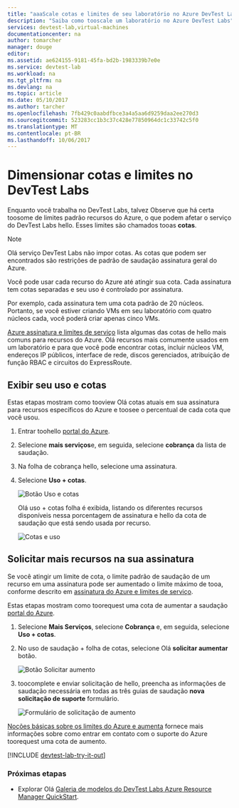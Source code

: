 ```yaml
---
title: "aaaScale cotas e limites de seu laboratório no Azure DevTest Labs | Microsoft Docs"
description: "Saiba como tooscale um laboratório no Azure DevTest Labs"
services: devtest-lab,virtual-machines
documentationcenter: na
author: tomarcher
manager: douge
editor: 
ms.assetid: ae624155-9181-45fa-bd2b-1983339b7e0e
ms.service: devtest-lab
ms.workload: na
ms.tgt_pltfrm: na
ms.devlang: na
ms.topic: article
ms.date: 05/10/2017
ms.author: tarcher
ms.openlocfilehash: 7fb429c0aabdfbce3a4a5aa6d9259daa2ee270d3
ms.sourcegitcommit: 523283cc1b3c37c428e77850964dc1c33742c5f0
ms.translationtype: MT
ms.contentlocale: pt-BR
ms.lasthandoff: 10/06/2017
---
```

# <a name="scale-quotas-and-limits-in-devtest-labs"></a>Dimensionar cotas e limites no DevTest Labs
Enquanto você trabalha no DevTest Labs, talvez Observe que há certa toosome de limites padrão recursos do Azure, o que podem afetar o serviço do DevTest Labs hello. Esses limites são chamados tooas **cotas**.

> [!NOTE]
> Olá serviço DevTest Labs não impor cotas. As cotas que podem ser encontrados são restrições de padrão de saudação assinatura geral do Azure.

Você pode usar cada recurso do Azure até atingir sua cota. Cada assinatura tem cotas separadas e seu uso é controlado por assinatura.

Por exemplo, cada assinatura tem uma cota padrão de 20 núcleos. Portanto, se você estiver criando VMs em seu laboratório com quatro núcleos cada, você poderá criar apenas cinco VMs. 

[Azure assinatura e limites de serviço](https://docs.microsoft.com/azure/azure-subscription-service-limits) lista algumas das cotas de hello mais comuns para recursos do Azure. Olá recursos mais comumente usados em um laboratório e para que você pode encontrar cotas, incluir núcleos VM, endereços IP públicos, interface de rede, discos gerenciados, atribuição de função RBAC e circuitos do ExpressRoute.

## <a name="view-your-usage-and-quotas"></a>Exibir seu uso e cotas
Estas etapas mostram como tooview Olá cotas atuais em sua assinatura para recursos específicos do Azure e toosee o percentual de cada cota que você usou.

1. Entrar toohello [portal do Azure](http://go.microsoft.com/fwlink/p/?LinkID=525040).
1. Selecione **mais serviços**e, em seguida, selecione **cobrança** da lista de saudação.
1. Na folha de cobrança hello, selecione uma assinatura.
4. Selecione **Uso + cotas**.

   ![Botão Uso e cotas](./media/devtest-lab-scale-lab/devtestlab-usage-and-quotas.png)

   Olá uso + cotas folha é exibida, listando os diferentes recursos disponíveis nessa porcentagem de assinatura e hello da cota de saudação que está sendo usada por recurso.

   ![Cotas e uso](./media/devtest-lab-scale-lab/devtestlab-view-quotas.png)

## <a name="requesting-more-resources-in-your-subscription"></a>Solicitar mais recursos na sua assinatura
Se você atingir um limite de cota, o limite padrão de saudação de um recurso em uma assinatura pode ser aumentado o limite máximo de tooa, conforme descrito em [assinatura do Azure e limites de serviço](https://docs.microsoft.com/azure/azure-subscription-service-limits).

Estas etapas mostram como toorequest uma cota de aumentar a saudação [portal do Azure](http://go.microsoft.com/fwlink/p/?LinkID=525040).

1. Selecione **Mais Serviços**, selecione **Cobrança** e, em seguida, selecione **Uso + cotas**.
1. No uso de saudação + folha de cotas, selecione Olá **solicitar aumentar** botão.

   ![Botão Solicitar aumento](./media/devtest-lab-scale-lab/devtestlab-request-increase.png)

1. toocomplete e enviar solicitação de hello, preencha as informações de saudação necessária em todas as três guias de saudação **nova solicitação de suporte** formulário.

   ![Formulário de solicitação de aumento](./media/devtest-lab-scale-lab/devtestlab-support-form.png)

[Noções básicas sobre os limites do Azure e aumenta](https://azure.microsoft.com/blog/azure-limits-quotas-increase-requests/) fornece mais informações sobre como entrar em contato com o suporte do Azure toorequest uma cota de aumento.



[!INCLUDE [devtest-lab-try-it-out](../../includes/devtest-lab-try-it-out.md)]

### <a name="next-steps"></a>Próximas etapas
* Explorar Olá [Galeria de modelos do DevTest Labs Azure Resource Manager QuickStart](https://github.com/Azure/azure-devtestlab/tree/master/Samples).
